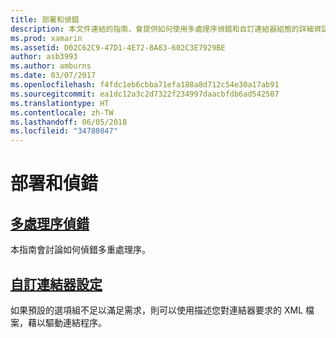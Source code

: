 ```yaml
---
title: 部署和偵錯
description: 本文件連結的指南，會提供如何使用多處理序偵錯和自訂連結器組態的詳細資訊。
ms.prod: xamarin
ms.assetid: D02C62C9-47D1-4E72-8A83-602C3E7929BE
author: asb3993
ms.author: amburns
ms.date: 03/07/2017
ms.openlocfilehash: f4fdc1eb6cbba71efa188a8d712c54e30a17ab91
ms.sourcegitcommit: ea1dc12a3c2d7322f234997daacbfdb6ad542507
ms.translationtype: HT
ms.contentlocale: zh-TW
ms.lasthandoff: 06/05/2018
ms.locfileid: "34780847"
---
```

# <a name="deployment--debugging"></a>部署和偵錯

## <a name="multi-process-debuggingmulti-process-debuggingmd"></a>[多處理序偵錯](multi-process-debugging.md)

本指南會討論如何偵錯多重處理序。

## <a name="custom-linker-configurationlinkermd"></a>[自訂連結器設定](linker.md)

如果預設的選項組不足以滿足需求，則可以使用描述您對連結器要求的 XML 檔案，藉以驅動連結程序。

